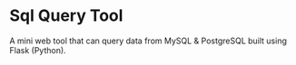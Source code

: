 # Sql Query Tool

A mini web tool that can query data from MySQL & PostgreSQL built using Flask (Python).
